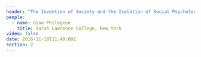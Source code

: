 ```yaml
---
header: "The Invention of Society and the Isolation of Social Psychology"
people:
  - name: Gina Philogene
    title: Sarah Lawrence College, New York
video: false
date: 2016-11-18T11:40:00Z
section: 2
---
```


